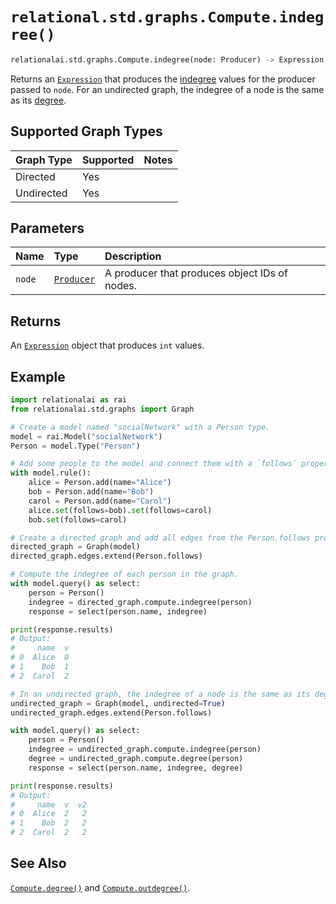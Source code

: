 # `relational.std.graphs.Compute.indegree()`

```python
relationalai.std.graphs.Compute.indegree(node: Producer) -> Expression
```

Returns an [`Expression`](../../../Expression.md) that produces the
[indegree](https://en.wikipedia.org/wiki/Directed_graph#Indegree_and_outdegree) values for the producer passed to `node`.
For an undirected graph, the indegree of a node is the same as its [degree](./degree.md).

## Supported Graph Types

| Graph Type | Supported | Notes |
| :--- | :--- | :------ |
| Directed | Yes |   |
| Undirected | Yes |   |

## Parameters

| Name | Type | Description |
| :--- | :--- | :------ |
| `node` | [`Producer`](../../../Producer/README.md) | A producer that produces object IDs of nodes. |

## Returns

An [`Expression`](../../../Expression.md) object that produces `int` values.

## Example

```python
import relationalai as rai
from relationalai.std.graphs import Graph

# Create a model named "socialNetwork" with a Person type.
model = rai.Model("socialNetwork")
Person = model.Type("Person")

# Add some people to the model and connect them with a `follows` property.
with model.rule():
    alice = Person.add(name="Alice")
    bob = Person.add(name="Bob")
    carol = Person.add(name="Carol")
    alice.set(follows=bob).set(follows=carol)
    bob.set(follows=carol)

# Create a directed graph and add all edges from the Person.follows property.
directed_graph = Graph(model)
directed_graph.edges.extend(Person.follows)

# Compute the indegree of each person in the graph.
with model.query() as select:
    person = Person()
    indegree = directed_graph.compute.indegree(person)
    response = select(person.name, indegree)

print(response.results)
# Output:
#     name  v
# 0  Alice  0
# 1    Bob  1
# 2  Carol  2

# In an undirected graph, the indegree of a node is the same as its degree.
undirected_graph = Graph(model, undirected=True)
undirected_graph.edges.extend(Person.follows)

with model.query() as select:
    person = Person()
    indegree = undirected_graph.compute.indegree(person)
    degree = undirected_graph.compute.degree(person)
    response = select(person.name, indegree, degree)

print(response.results)
# Output:
#     name  v  v2
# 0  Alice  2   2
# 1    Bob  2   2
# 2  Carol  2   2
```

## See Also

[`Compute.degree()`](./degree.md) and [`Compute.outdegree()`](./outdegree.md).
